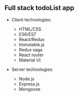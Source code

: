 ## Full stack todoList app

+ Client technologies:
  + HTML/CSS
  + ES6/ES7
  + React/Redux
  + Immutable.js
  + Redux saga
  + React router
  + Material UI
  
+ Server technologies:
  + Node.js
  + Express.js
  + Mongoose
